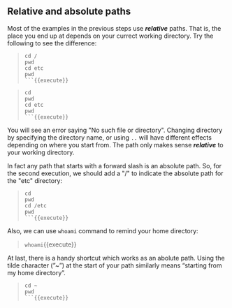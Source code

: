 ## Relative and absolute paths

Most of the examples in the previous steps use **_relative_** paths. That is, the place you end up at depends on your currect working directory. Try the following to see the difference:
> ```
> cd /
> pwd
> cd etc
> pwd
> ```{{execute}}

> ```
> cd 
> pwd
> cd etc
> pwd
> ```{{execute}}

You will see an error saying "No such file or directory". Changing directory by specifying the directory name, or using `..` will have different effects depending on where you start from. The path only makes sense **_relative_** to your working directory.

In fact any path that starts with a forward slash is an absolute path. So, for the second execution, we should add a "/" to indicate the absolute path for the "etc" directory:
> ```
> cd 
> pwd
> cd /etc
> pwd
> ```{{execute}}

Also, we can use `whoami` command to remind your home directory:
> `whoami`{{execute}}

At last, there is a handy shortcut which works as an abolute path. Using the tilde character (”~”) at the start of your path similarly means “starting from my home directory”.
> ```
> cd ~
> pwd
> ```{{execute}}

<br/>
